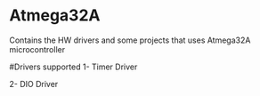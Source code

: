 # Atmega32A
Contains the HW drivers and some projects that uses Atmega32A microcontroller

#Drivers supported
1- Timer Driver

2- DIO Driver
